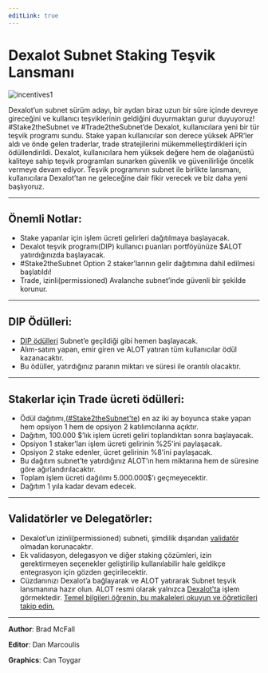```yaml
---
editLink: true
---
```


# Dexalot Subnet Staking Teşvik Lansmanı

![incentives1](\images\incentives\incentives1.png)

Dexalot’un subnet sürüm adayı, bir aydan biraz uzun bir süre içinde devreye gireceğini ve kullanıcı teşviklerinin geldiğini duyurmaktan gurur duyuyoruz! #Stake2theSubnet ve #Trade2theSubnet’de Dexalot, kullanıcılara yeni bir tür teşvik programı sundu. Stake yapan kullanıcılar son derece yüksek APR’ler aldı ve önde gelen traderlar, trade stratejilerini mükemmelleştirdikleri için ödüllendirildi. Dexalot, kullanıcılara hem yüksek değere hem de olağanüstü kaliteye sahip teşvik programları sunarken güvenlik ve güvenilirliğe öncelik vermeye devam ediyor. Teşvik programının subnet ile birlikte lansmanı, kullanıcılara Dexalot’tan ne geleceğine dair fikir verecek ve biz daha yeni başlıyoruz.

---

## Önemli Notlar:

* Stake yapanlar için işlem ücreti gelirleri dağıtılmaya başlayacak.
* Dexalot teşvik programı(DIP) kullanıcı puanları portföyünüze $ALOT yatırdığınızda başlayacak.
* #Stake2theSubnet Option 2 staker’larının gelir dağıtımına dahil edilmesi başlatıldı!
* Trade, izinli(permissioned) Avalanche subnet’inde güvenli bir şekilde korunur.

---

## DIP Ödülleri:

* [DIP ödülleri](https://medium.com/dexalot/dexalot-te%C5%9Fvik-program%C4%B1-3c7165719686) Subnet’e geçildiği gibi hemen başlayacak.
* Alım-satım yapan, emir giren ve ALOT yatıran tüm kullanıcılar ödül kazanacaktır.
* Bu ödüller, yatırdığınız paranın miktarı ve süresi ile orantılı olacaktır.

---

## Stakerlar için Trade ücreti ödülleri:

* Ödül dağıtımı,([#Stake2theSubnet'te](https://medium.com/dexalot/dexalot-stake-to-the-subnet-5269756824d1)) en az iki ay boyunca stake yapan hem opsiyon 1 hem de opsiyon 2 katılımcılarına açıktır.
* Dağıtım, 100.000 $’lık işlem ücreti geliri toplandıktan sonra başlayacak.
* Opsiyon 1 staker’ları işlem ücreti gelirinin %25'ini paylaşacak.
* Opsiyon 2 stake edenler, ücret gelirinin %8'ini paylaşacak.
* Bu dağıtım subnet’te yatırdığınız ALOT’ın hem miktarına hem de süresine göre ağırlandırılacaktır.
* Toplam işlem ücreti dağılımı 5.000.000$’ı geçmeyecektir.
* Dağıtım 1 yıla kadar devam edecek.

---

## Validatörler ve Delegatörler:

* Dexalot’un izinli(permissioned) subneti, şimdilik dışarıdan [validatör](https://medium.com/dexalot/dexalot-subnet-validat%C3%B6r-program%C4%B1-d5450b7f32f1) olmadan korunacaktır.
* Ek validasyon, delegasyon ve diğer staking çözümleri, izin gerektirmeyen seçenekler geliştirilip kullanılabilir hale geldikçe entegrasyon için gözden geçirilecektir.
* Cüzdanınızı Dexalot’a bağlayarak ve ALOT yatırarak Subnet teşvik lansmanına hazır olun. ALOT resmi olarak yalnızca [Dexalot'ta](https://app.dexalot.com/trade) işlem görmektedir. [Temel bilgileri öğrenin, bu makaleleri okuyun ve öğreticileri takip edin.](https://medium.com/dexalot)

---

**Author**: Brad McFall

**Editor**: Dan Marcoulis

**Graphics**: Can Toygar
